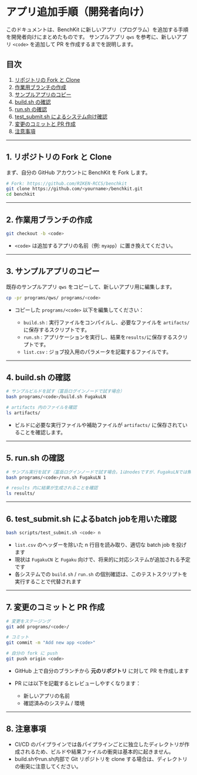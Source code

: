 # アプリ追加手順（開発者向け）

このドキュメントは、BenchKit に新しいアプリ（プログラム）を追加する手順を開発者向けにまとめたものです。
サンプルアプリ `qws` を参考に、新しいアプリ `<code>` を追加して PR を作成するまでを説明します。

## 目次

1. [リポジトリの Fork と Clone](#リポジトリの-fork-と-clone)
2. [作業用ブランチの作成](#作業用ブランチの作成)
3. [サンプルアプリのコピー](#サンプルアプリのコピー)
4. [build.sh の確認](#buildsh-の確認)
5. [run.sh の確認](#runsh-の確認)
6. [test\_submit.sh によるシステム向け確認](#test_submithubsh-によるシステム向け確認)
7. [変更のコミットと PR 作成](#変更のコミットと-pr-作成)
8. [注意事項](#注意事項)

---

## 1. リポジトリの Fork と Clone

まず、自分の GitHub アカウントに BenchKit を Fork します。

```bash
# Fork: https://github.com/RIKEN-RCCS/benchkit
git clone https://github.com/<yourname>/benchkit.git
cd benchkit
```

---

## 2. 作業用ブランチの作成

```bash
git checkout -b <code>
```

* `<code>` は追加するアプリの名前（例: `myapp`）に置き換えてください。

---

## 3. サンプルアプリのコピー

既存のサンプルアプリ `qws` をコピーして、新しいアプリ用に編集します。

```bash
cp -pr programs/qws/ programs/<code>
```

* コピーした `programs/<code>` 以下を編集してください：

  * `build.sh`  : 実行ファイルをコンパイルし、必要なファイルを `artifacts/` に保存するスクリプトです。
  * `run.sh`    : アプリケーションを実行し、結果を`results/`に保存するスクリプトです。
  * `list.csv`  : ジョブ投入用のパラメータを記載するファイルです。

---

## 4. build.sh の確認

```bash
# サンプルビルドを試す（富岳ログインノードで試す場合）
bash programs/<code>/build.sh FugakuLN

# artifacts 内のファイルを確認
ls artifacts/
```

* ビルドに必要な実行ファイルや補助ファイルが `artifacts/` に保存されていることを確認します。

---

## 5. run.sh の確認

```bash
# サンプル実行を試す（富岳ログインノードで試す場合。1はnodesですが、FugakuLNでは無意味なパラメータです。）
bash programs/<code>/run.sh FugakuLN 1

# results 内に結果が生成されることを確認
ls results/
```

---

## 6. test\_submit.sh によるbatch jobを用いた確認

```bash
bash scripts/test_submit.sh <code> n
```

* `list.csv` のヘッダーを除いた n 行目を読み取り、適切な batch job を投げます
* 現状は `FugakuCN` と `Fugaku` 向けで、将来的に対応システムが追加される予定です
* 各システムでの `build.sh` / `run.sh` の個別確認は、このテストスクリプトを実行することで代替されます

---

## 7. 変更のコミットと PR 作成

```bash
# 変更をステージング
git add programs/<code>/

# コミット
git commit -m "Add new app <code>"

# 自分の fork に push
git push origin <code>
```

* GitHub 上で自分のブランチから **元のリポジトリ** に対して PR を作成します
* PR には以下を記載するとレビューしやすくなります：

  * 新しいアプリの名前
  * 確認済みのシステム / 環境

---

## 8. 注意事項

* CI/CD のパイプラインでは各パイプラインごとに独立したディレクトリが作成されるため、ビルドや結果ファイルの衝突は基本的に起きません。
* build.shやrun.sh内部で Git リポジトリを clone する場合は、ディレクトリの衝突に注意してください。
